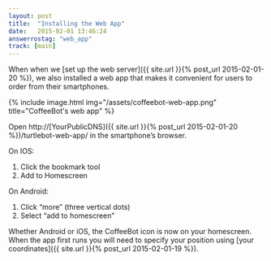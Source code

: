 ```yaml
---
layout: post
title:  "Installing the Web App"
date:   2015-02-01 13:46:24
answerrostag: "web_app"
track: [main]
---
```


When when we [set up the web server]({{ site.url }}{% post_url 2015-02-01-20 %}), we also installed a web app that makes it convenient for users to order from their smartphones.

{% include image.html img="/assets/coffeebot-web-app.png" title="CoffeeBot's web app" %}

Open http://[YourPublicDNS]({{ site.url }}{% post_url 2015-02-01-20 %})/turtlebot-web-app/ in the smartphone’s browser.

On IOS:

1. Click the bookmark tool
2. Add to Homescreen

On Android:

1. Click “more” (three vertical dots)
2. Select “add to homescreen”

Whether Android or iOS, the CoffeeBot icon is now on your homescreen. When the app first runs you will need to specify your position using [your coordinates]({{ site.url }}{% post_url 2015-02-01-19 %}).
